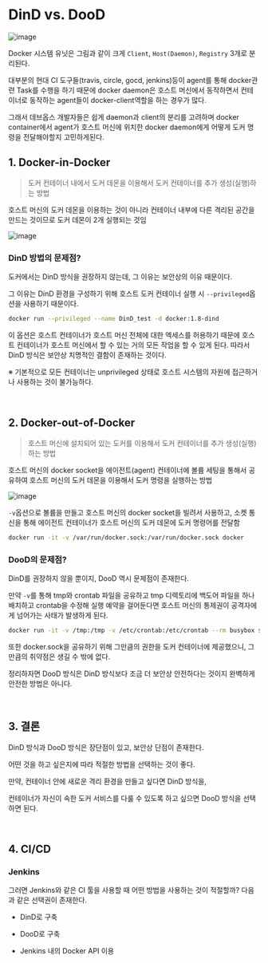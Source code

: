 # DinD vs. DooD

![image](https://user-images.githubusercontent.com/93081720/211159053-d97811b7-98b8-4193-8217-64e6560d0b9b.png)

Docker 시스템 유닛은 그림과 같이 크게 `Client`, `Host(Daemon)`, `Registry` 3개로 분리된다.

대부분의 현대 CI 도구들(travis, circle, gocd, jenkins)등이 agent를 통해 docker관련 Task를 수행을 하기 때문에 docker daemon은 호스트 머신에서 동작하면서 컨테이너로 동작하는 agent들이 docker-client역할을 하는 경우가 많다. 

그래서 데브옵스 개발자들은 쉽게 daemon과 client의 분리를 고려하며 docker container에서 agent가 호스트 머신에 위치한 docker daemon에게 어떻게 도커 명령을 전달해야할지 고민하게된다.

## 1. Docker-in-Docker

> 도커 컨테이너 내에서 도커 데몬을 이용해서 도커 컨테이너를 추가 생성(실행)하는 방법

호스트 머신의 도커 데몬을 이용하는 것이 아니라 컨테이너 내부에 다른 격리된 공간을 만드는 것이므로 도커 데몬이 2개 실행되는 것임

![image](https://user-images.githubusercontent.com/93081720/211158873-6af8062f-5f66-411a-a4cb-d750a7478889.png)

### DinD 방법의 문제점?

도커에서는 DinD 방식을 권장하지 않는데, 그 이유는 보안상의 이유 때문이다.

그 이유는 DinD 환경을 구성하기 위해 호스트 도커 컨테이너 실행 시 `--privileged`옵션을 사용하기 때문이다.

```bash
docker run --privileged --name DinD_test -d docker:1.8-dind
```

이 옵션은 호스트 컨테이너가 호스트 머신 전체에 대한 엑세스를 허용하기 때문에 호스트 컨테이너가 호스트 머신에서 할 수 있는 거의 모든 작업을 할 수 있게 된다. 따라서 DinD 방식은 보안상 치명적인 결함이 존재하는 것이다.

※ 기본적으로 모든 컨테이너는 unprivileged 상태로 호스트 시스템의 자원에 접근하거나 사용하는 것이 불가능하다.

<br>

## 2. Docker-out-of-Docker

> 호스트 머신에 설치되어 있는 도커를 이용해서 도커 컨테이너를 추가 생성(실행)하는 방법

호스트 머신의 docker socket을 에이전트(agent) 컨테이너에 볼륨 세팅을 통해서 공유하여 호스트 머신의 도커 데몬을 이용해서 도커 명령을 실행하는 방법

![image](https://user-images.githubusercontent.com/93081720/211158889-8a5a6cc1-f5ec-4ec7-9fcb-5c4253ba1bf2.png)

`-v`옵션으로 볼륨을 만들고 호스트 머신의 docker socket을 빌려서 사용하고, 소켓 통신을 통해 에이전트 컨테이너가 호스트 머신의 도커 데몬에 도커 명령어를 전달함

```bash
docker run -it -v /var/run/docker.sock:/var/run/docker.sock docker
```

### DooD의 문제점?

DinD를 권장하지 않을 뿐이지, DooD 역시 문제점이 존재한다.

만약 `-v`를 통해 tmp와 crontab 파일을 공유하고 tmp 디렉토리에 백도어 파일을 하나 배치하고 crontab을 수정해 실행 예약을 걸어둔다면 호스트 머신의 통제권이 공격자에게 넘어가는 사태가 발생하게 된다.

```bash
docker run -it -v /tmp:/tmp -v /etc/crontab:/etc/crontab --rm busybox sh
```

또한 docker.sock을 공유하기 위해 그만큼의 권한을 도커 컨테이너에 제공했으니, 그만큼의 취약점은 생길 수 밖에 없다.

정리하자면 DooD 방식은 DinD 방식보다 조금 더 보안상 안전하다는 것이지 완벽하게 안전한 방법은 아니다.

<br>

## 3. 결론

DinD 방식과 DooD 방식은 장단점이 있고, 보안상 단점이 존재한다.

어떤 것을 하고 싶은지에 따라 적절한 방법을 선택하는 것이 좋다.

만약, 컨테이너 안에 새로운 격리 환경을 만들고 싶다면 DinD 방식을,

컨테이너가 자신이 속한 도커 서비스를 다룰 수 있도록 하고 싶으면 DooD 방식을 선택하면 된다.

<br>

## 4. CI/CD

### Jenkins

그러면 Jenkins와 같은 CI 툴을 사용할 때 어떤 방법을 사용하는 것이 적절할까? 다음과 같은 선택권이 존재한다.

- DinD로 구축

- DooD로 구축

- Jenkins 내의 Docker API 이용